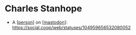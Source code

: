 # Charles Stanhope

 - A [[person]] on [[mastodon]]: https://social.coop/web/statuses/104959656532080052


[//begin]: # "Autogenerated link references for markdown compatibility"
[person]: person "Person"
[mastodon]: mastodon "mastodon"
[//end]: # "Autogenerated link references"